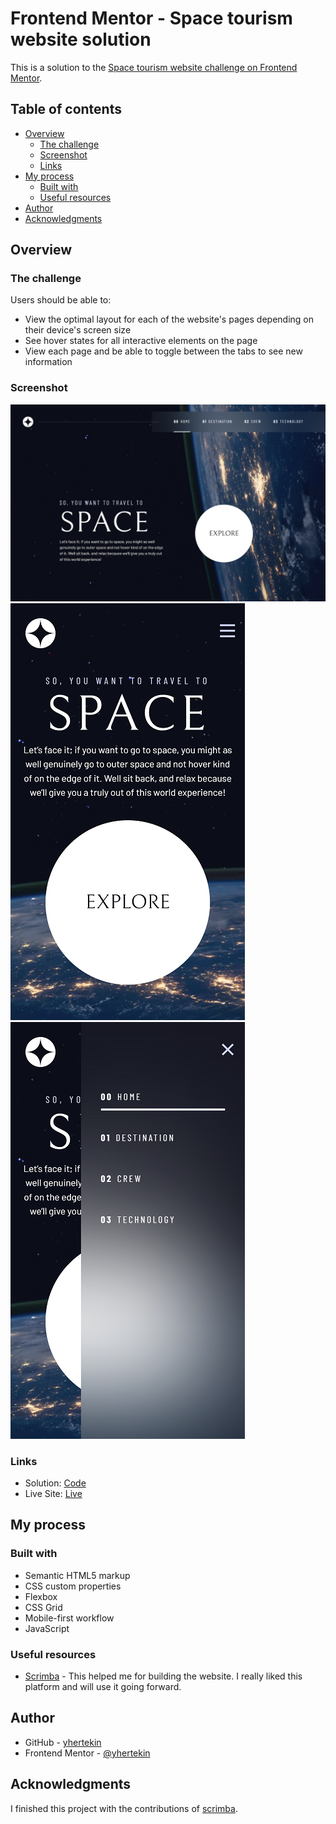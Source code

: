 # Frontend Mentor - Space tourism website solution

This is a solution to the [Space tourism website challenge on Frontend Mentor](https://www.frontendmentor.io/challenges/space-tourism-multipage-website-gRWj1URZ3).

## Table of contents

- [Overview](#overview)
  - [The challenge](#the-challenge)
  - [Screenshot](#screenshot)
  - [Links](#links)
- [My process](#my-process)
  - [Built with](#built-with)
  - [Useful resources](#useful-resources)
- [Author](#author)
- [Acknowledgments](#acknowledgments)

## Overview

### The challenge

Users should be able to:

- View the optimal layout for each of the website's pages depending on their device's screen size
- See hover states for all interactive elements on the page
- View each page and be able to toggle between the tabs to see new information

### Screenshot

![](./screenshots/desktop.png)
![](./screenshots/mobile.png)
![](./screenshots/mobile2.png)

### Links

- Solution: [Code](https://github.com/yhertekin/FrontendMentor/tree/main/Intermediate/SpaceTourismWebsite)
- Live Site: [Live](https://vocal-mousse-337575.netlify.app/)

## My process

### Built with

- Semantic HTML5 markup
- CSS custom properties
- Flexbox
- CSS Grid
- Mobile-first workflow
- JavaScript

### Useful resources

- [Scrimba](https://scrimba.com/) - This helped me for building the website. I really liked this platform and will use it going forward.

## Author

- GitHub - [yhertekin](https://github.com/yhertekin)
- Frontend Mentor - [@yhertekin](https://www.frontendmentor.io/profile/yhertekin)

## Acknowledgments

I finished this project with the contributions of [scrimba](https://scrimba.com/).
